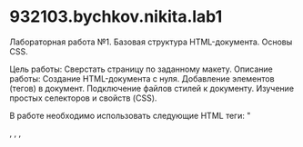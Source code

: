 # 932103.bychkov.nikita.lab1
Лабораторная работа №1. 
Базовая структура HTML-документа. Основы CSS.

Цель работы: Сверстать страницу по заданному макету.
Описание работы:
Создание HTML-документа с нуля.
Добавление элементов (тегов) в документ.
Подключение файлов стилей к документу.
Изучение простых селекторов и свойств (CSS).

В работе необходимо использовать следующие HTML теги: "
<html>, <head>, <body>, <title>, <meta>, <link rel="stylesheet" type="text/css" href="index.css" />, <div>, <p>, <h1>, <h2>, <ul>, <li>, <span>, <i>, <b>, <u>, <img>, <a>, <nav>, <header>, <footer>, <section>, <aside> и другие при необходимости.
CSS селекторы: *, body, .content, .header, .footer, .content h1, ul > li, :first-child, :last-child, :nth-child().
CSS свойства: margin, padding, border, width, height, min-height, min-width, max-width, box-sizing, float, font-family, font-size, line-height, text-align, background, color, display, visibility, position, top, left, clear, overflow, list-style, text-decoration, единицы измерения: px, em, %. "

Пример результата:
![lab1](https://github.com/offmaNULL/932103.bychkov.nikita.lab1/assets/144242594/6ffa8218-c9ff-489b-ba3c-77675458af68)
